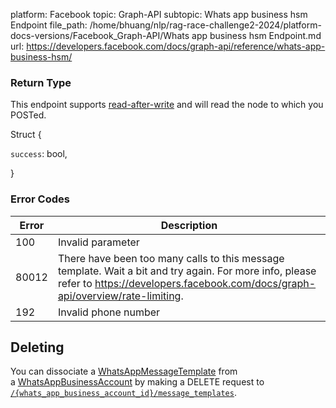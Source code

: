 platform: Facebook
topic: Graph-API
subtopic: Whats app business hsm Endpoint
file_path: /home/bhuang/nlp/rag-race-challenge2-2024/platform-docs-versions/Facebook_Graph-API/Whats app business hsm Endpoint.md
url: https://developers.facebook.com/docs/graph-api/reference/whats-app-business-hsm/

### Return Type

This endpoint supports [read-after-write](https://developers.facebook.com/docs/graph-api/advanced/#read-after-write) and will read the node to which you POSTed.

Struct {

`success`: bool,

}

### Error Codes

| Error | Description |
| --- | --- |
| 100 | Invalid parameter |
| 80012 | There have been too many calls to this message template. Wait a bit and try again. For more info, please refer to https://developers.facebook.com/docs/graph-api/overview/rate-limiting. |
| 192 | Invalid phone number |

## Deleting

You can dissociate a [WhatsAppMessageTemplate](https://developers.facebook.com/docs/graph-api/reference/whats-app-business-hsm/) from a [WhatsAppBusinessAccount](https://developers.facebook.com/docs/graph-api/reference/whats-app-business-account/) by making a DELETE request to [`/{whats_app_business_account_id}/message_templates`](https://developers.facebook.com/docs/graph-api/reference/whats-app-business-account/message_templates/).